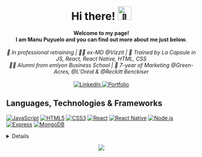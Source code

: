 <h1 align="center"> Hi there! <img src="https://media.tenor.com/SNL9_xhZl9oAAAAi/waving-hand-joypixels.gif" width="36px" alt="👋"></h1>

<p align="center">
    <b>Welcome to my page! 
        <br/>
I am Manu Puyuelo and you can find out more about me just below.</b><br><br>
    <i>
🔄 In professional retraining | 👨‍💻 ex-MD @Vizzit | 🚀 Trained by La Capsule in JS, React, React Native, HTML, CSS <br/>
👨‍🎓 Alumni from emlyon Business School | 💼 7-year of Marketing @Green-Acres, @L'Oréal & @Reckitt Benckiser
    </i><br><br>
    <a href="https://www.linkedin.com/in/manupuyuelo">
        <img src="https://img.shields.io/badge/LinkedIn-blue?style=flat-square&logo=linkedin" alt="LinkedIn">
    </a>
    <a href="https://manupuyuelo.com">
        <img src="https://img.shields.io/badge/Portfolio-black?style=flat-square&logo=website" alt="Portfolio">
    </a>
</p>

## Languages, Technologies & Frameworks
[![JavaScript](https://img.shields.io/badge/javascript-black?style=for-the-badge&logo=javascript)](https://github.com/ManuPuyuelo)
[![HTML5](https://img.shields.io/badge/html5-black?style=for-the-badge&logo=html5)](https://hub.docker.com/u/ManuPuyuelo)
[![CSS3](https://img.shields.io/badge/css3-black?style=for-the-badge&logo=css3)](https://hub.docker.com/u/ManuPuyuelo)
[![React](https://img.shields.io/badge/react-black?style=for-the-badge&logo=react)](https://github.com/ManuPuyuelo)
[![React Native](https://img.shields.io/badge/react_native-black?style=for-the-badge&logo=react)](https://github.com/ManuPuyuelo)
[![Node.js](https://img.shields.io/badge/node.js-black?style=for-the-badge&logo=nodedotjs)](https://github.com/ManuPuyuelo)
[![Express](https://img.shields.io/badge/express-black?style=for-the-badge&logo=express)](https://github.com/ManuPuyuelo)
[![MongoDB](https://img.shields.io/badge/mongodb-black?style=for-the-badge&logo=mongodb)](https://github.com/ManuPuyuelo)

<details>
<p align="center">
  <a href="https://github.com/ManuPuyuelo">
    <img src="http://github-profile-summary-cards.vercel.app/api/cards/profile-details?username=ManuPuyuelo&theme=buefy" />
  </a>
   <a href="https://github.com/ManuPuyuelo">
    <img src="https://github-readme-streak-stats.herokuapp.com/?user=ManuPuyuelo&hide_border=true&card_width=338&theme=buefy" />
  </a>
   <a href="https://github.com/ManuPuyuelo">
    <img src="http://github-profile-summary-cards.vercel.app/api/cards/stats?username=ManuPuyuelo&theme=buefy" />
  </a>
 <a href="https://github.com/ManuPuyuelo">
    <img src="https://github-readme-stats.vercel.app/api/top-langs/?username=ManuPuyuelo&theme=buefy" />
  </a>
</p>
</details>

<p align="center">
  <a href="https://github.com/ManuPuyuelo">
    <img src="https://komarev.com/ghpvc/?username=ManuPuyuelo&color=FF3366&style=flat)" />
  </a>
</p>
